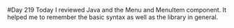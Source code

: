 #Day 219
Today I reviewed Java and the Menu and MenuItem component. It helped me to remember the basic syntax as well as the library in general.

